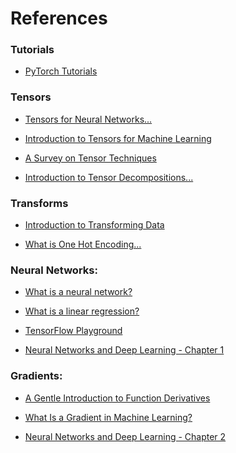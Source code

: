 <h1>References</h1>

<h3>Tutorials</h3>

- [PyTorch Tutorials](https://pytorch.org/tutorials/)

<h3>Tensors</h3>

- [Tensors for Neural Networks...](https://www.youtube.com/watch?app=desktop&v=L35fFDpwIM4)

- [Introduction to Tensors for Machine Learning](https://machinelearningmastery.com/introduction-to-tensors-for-machine-learning/)
    
- [A Survey on Tensor Techniques](https://ieeexplore.ieee.org/stamp/stamp.jsp?arnumber=8884203)

- [Introduction to Tensor Decompositions...](https://arxiv.org/pdf/1711.10781.pdf)

<h3>Transforms</h3>

- [Introduction to Transforming Data](https://developers.google.com/machine-learning/data-prep/transform/introduction)

- [What is One Hot Encoding...](https://medium.com/@michaeldelsole/what-is-one-hot-encoding-and-how-to-do-it-f0ae272f1179)

<h3>Neural Networks:</h3>

- [What is a neural network?](https://www.ibm.com/topics/neural-networks)

- [What is a linear regression?](https://www.ibm.com/topics/linear-regression)

- [TensorFlow Playground](https://playground.tensorflow.org)

- [Neural Networks and Deep Learning - Chapter 1](http://neuralnetworksanddeeplearning.com/chap1.html)

<h3>Gradients:</h3>

- [A Gentle Introduction to Function Derivatives](https://machinelearningmastery.com/a-gentle-introduction-to-function-derivatives/)

- [What Is a Gradient in Machine Learning?](https://machinelearningmastery.com/gradient-in-machine-learning/)

- [Neural Networks and Deep Learning - Chapter 2](http://neuralnetworksanddeeplearning.com/chap2.html)